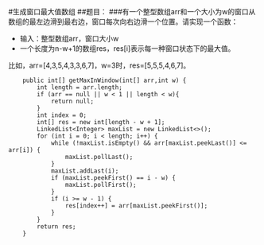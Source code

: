#生成窗口最大值数组
##题目：
###有一个整型数组arr和一个大小为w的窗口从数组的最左边滑到最右边，窗口每次向右边滑一个位置。请实现一个函数：
 - 输入：整型数组arr，窗口大小w
 - 一个长度为n-w+1的数组res，res[i]表示每一种窗口状态下的最大值。  
   
比如，arr=[4,3,5,4,3,3,6,7]，w=3时，res=[5,5,5,4,6,7]。

```
    public int[] getMaxInWindow(int[] arr,int w) {
        int length = arr.length;
        if (arr == null || w < 1 || length < w){
            return null;
        }
        int index = 0;
        int[] res = new int[length - w + 1];
        LinkedList<Integer> maxList = new LinkedList<>();
        for (int i = 0; i < length; i++) {
            while (!maxList.isEmpty() && arr[maxList.peekLast()] <= arr[i]) {
                maxList.pollLast();
            }
            maxList.addLast(i);
            if (maxList.peekFirst() == i - w) {
                maxList.pollFirst();
            }
            if (i >= w - 1) {
                res[index++] = arr[maxList.peekFirst()];
            }
        }
        return res;
    }
```

